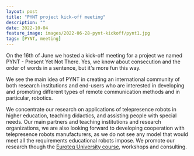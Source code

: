 ```yaml
---
layout: post
title: "PYNT project kick-off meeting"
description: ""
date: 2022-10-04
feature_image: images/2022-06-28-pynt-kickoff/pynt1.jpg
tags: [PYNT, meeting]
---
```


On the 16th of June we hosted a kick-off meeting for a project we named PYNT - Present Yet Not There. Yes, we know about consecution and the order of words in a sentence, but it's more fun this way.

We see the main idea of PYNT in creating an international community of both research institutions and end-users who are interested in developing and promoting different types of remote communication methods and in particular, robotics.

We concentrate our research on applications of telepresence robots in higher education, teaching didactics, and assisting people with special needs. Our main partners and teaching institutions and research organizations, we are also looking forward to developing cooperation with telepresence robots manufacturers, as we do not see any model that would meet all the requirements educational robots impose.
We promote our research though the [Euroteq University course](/documents/Enhancing-Social-Interaction-in-Education-and-Business-by-using-Telepresence-Robots-ICY0032.pdf), workshops and consulting.
